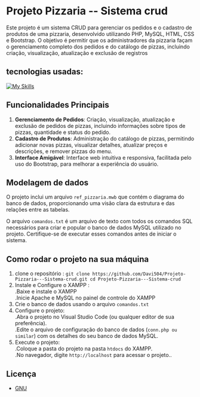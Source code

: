 <!--- # "Can be a image or a gift from the project pages" -->

# Projeto Pizzaria -- Sistema crud

Este projeto é um sistema CRUD para gerenciar os pedidos e o cadastro de produtos de uma pizzaria, desenvolvido utilizando PHP, MySQL, HTML, CSS e Bootstrap. O objetivo é permitir que os administradores da pizzaria façam o gerenciamento completo dos pedidos e do catálogo de pizzas, incluindo criação, visualização, atualização e exclusão de registros

## tecnologias usadas:

<!--- # "Verify icons availability here https://github.com/tandpfun/skill-icons" -->

[![My Skills](https://skillicons.dev/icons?i=html,css,bootstrap,php,mysql)](https://skillicons.dev)

## Funcionalidades Principais

1. **Gerenciamento de Pedidos**: Criação, visualização, atualização e exclusão de pedidos de pizzas, incluindo informações sobre tipos de pizzas, quantidade e status do pedido.
2. **Cadastro de Produtos**: Administração do catálogo de pizzas, permitindo adicionar novas pizzas, visualizar detalhes, atualizar preços e descrições, e remover pizzas do menu.
3. **Interface Amigável**: Interface web intuitiva e responsiva, facilitada pelo uso do Bootstrap, para melhorar a experiência do usuário.  

## Modelagem de dados

O projeto inclui um arquivo `ref_pizzaria.mwb` que contém o diagrama do banco de dados, proporcionando uma visão clara da estrutura e das relações entre as tabelas.

O arquivo `comandos.txt` é um arquivo de texto com todos os comandos SQL necessários para criar e popular o banco de dados MySQL utilizado no projeto. Certifique-se de executar esses comandos antes de iniciar o sistema.

## Como rodar o projeto na sua máquina

1. clone o repositório :
   `git clone https://github.com/Davi504/Projeto-Pizzaria---Sistema-crud.git cd Projeto-Pizzaria---Sistema-crud`
2. Instale e Configure o XAMPP :<br/> .Baixe e instale o XAMPP <br/>.Inicie Apache e MySQL no painel de controle do XAMPP
3.  Crie o banco de dados usando o arquivo `comandos.txt`
4.  Configure o projeto:
   <br/>.Abra o projeto no Visual Studio Code (ou qualquer editor de sua preferência).
   <br/>.Edite o arquivo de configuração do banco de dados (`conn.php ou similar`) com os detalhes do seu banco de dados MySQL.
5. Execute o projeto:
   <br/>.Coloque a pasta do projeto na pasta `htdocs` do XAMPP.
   <br/>.No navegador, digite `http://localhost` para acessar o projeto..



## Licença


- [GNU](https://www.gnu.org/)

